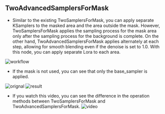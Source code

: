 ## TwoAdvancedSamplersForMask

* Similar to the existing TwoSamplersForMask, you can apply separate KSamplers to the masked area and the area outside the mask. However, TwoSamplersForMask applies the sampling process for the mask area only after the sampling process for the background is complete. On the other hand, TwoAdvancedSamplersForMask applies alternately at each step, allowing for smooth blending even if the denoise is set to 1.0. With this node, you can apply separate Lora to each area.

![workflow](https://github.com/ltdrdata/ComfyUI-extension-tutorials/raw/Main/ComfyUI-Impact-Pack/images/TwoAdvancedSamplers-workflow.png)

* If the mask is not used, you can see that only the base_sampler is applied.

![orignal](https://github.com/ltdrdata/ComfyUI-extension-tutorials/raw/Main/ComfyUI-Impact-Pack/images/TwoAdvancedSampler-original.png)
![result](https://github.com/ltdrdata/ComfyUI-extension-tutorials/raw/Main/ComfyUI-Impact-Pack/images/TwoAdvancedSampler-result.png)

* If you watch this video, you can see the difference in the operation methods between TwoSamplersForMask and TwoAdvancedSamplersForMask.
![video](https://www.youtube.com/watch?v=S1ksTNs5VX0)